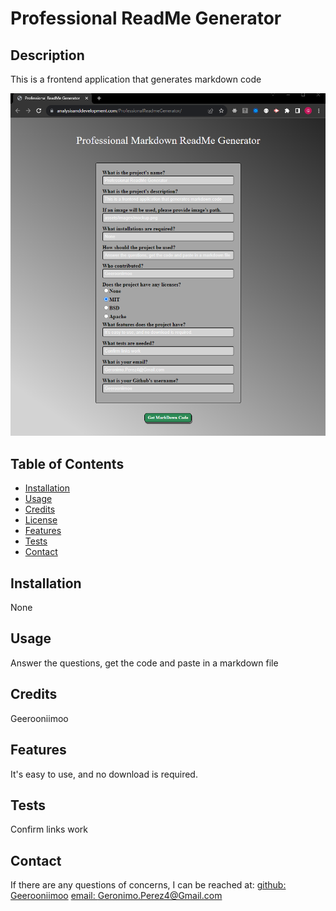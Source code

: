 # Professional ReadMe Generator


## Description
This is a frontend application that generates markdown code

![app_image](../assets/images/mockup.png)

## Table of Contents
- [Installation](#installation)
- [Usage](#usage)
- [Credits](#credits)
- [License](#license)
- [Features](#features)
- [Tests](#tests)
- [Contact](#contact)

## Installation
None

## Usage
Answer the questions, get the code and paste in a markdown file

## Credits
Geerooniimoo



## Features
It's easy to use, and no download is required.

## Tests
Confirm links work

## Contact
If there are any questions of concerns, I can be reached at:
[github: Geerooniimoo](https://github.com/Geerooniimoo)
[email: Geronimo.Perez4@Gmail.com](mailto:Geronimo.Perez4@Gmail.com)
